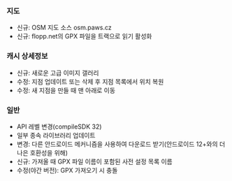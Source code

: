 ### 지도
- 신규: OSM 지도 소스 osm.paws.cz
- 신규: flopp.net의 GPX 파일을 트랙으로 읽기 활성화

### 캐시 상세정보
- 신규: 새로운 고급 이미지 갤러리
- 수정: 지점 업데이트 또는 삭제 후 지점 목록에서 위치 복원
- 수정: 새 지점을 만들 때 맨 아래로 이동

### 일반
- API 레벨 변경(compileSDK 32)
- 일부 종속 라이브러리 업데이트
- 변경: 다른 안드로이드 메커니즘을 사용하여 다운로드 받기(안드로이드 12+와의 더 나은 호환성을 위해)
- 신규: 가져올 때 GPX 파일 이름이 포함된 사전 설정 목록 이름
- 수정(야간 버전): GPX 가져오기 시 충돌
